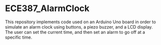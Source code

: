 # ECE387_AlarmClock

This repository implements code used on an Arduino Uno board in order to simulate an alarm clock using buttons, a piezo buzzer,
and a LCD display. The user can set the current time, and then set an alarm to go off at a specific time. 

